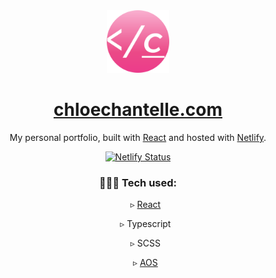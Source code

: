 <div align="center">
  <img alt="Chloe Chantelle Logo" src="https://github.com/chloechantelle/portfolio/blob/main/src/assets/images/favi-pink.png" width="100" />
</div>

<h1 align="center">
  <a href="https://chloechantelle.com">chloechantelle.com</a>
</h1>

<p align="center">
My personal portfolio, built with <a href="https://reactjs.org" target="_blank">React</a> and hosted with <a href="https://www.netlify.com" target="_blank">Netlify</a>.
</p>

<p align="center">
  <a href="https://app.netlify.com/sites/chloechantelle/deploys" target="_blank">
    <img src="https://api.netlify.com/api/v1/badges/262d123f-3102-4084-bdcb-0262becc50ca/deploy-status" alt="Netlify Status" />
  </a>
</p>

<h3 align="center">
👩🏻‍💻 Tech used:
</h3>

<ul align="center">

<p> ▹ <a href="https://reactjs.org" target="_blank">React</a></p>
<p> ▹ Typescript</p>
<p> ▹ SCSS</p>
<p> ▹ <a href="https://www.npmjs.com/package/aos">AOS</a></p>

</ul>
